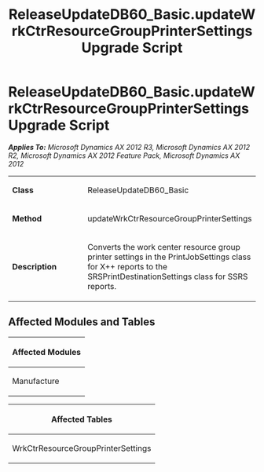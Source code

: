 ﻿---
title: ReleaseUpdateDB60_Basic.updateWrkCtrResourceGroupPrinterSettings Upgrade Script
TOCTitle: ReleaseUpdateDB60_Basic.updateWrkCtrResourceGroupPrinterSettings Upgrade Script
ms:assetid: 07d67bd6-d07f-aa6d-827e-3c77d11b51d9
ms:mtpsurl: https://msdn.microsoft.com/en-us/library/JJ684769(v=AX.60)
ms:contentKeyID: 49706465
ms.date: 05/18/2015
mtps_version: v=AX.60
---

# ReleaseUpdateDB60\_Basic.updateWrkCtrResourceGroupPrinterSettings Upgrade Script 


_**Applies To:** Microsoft Dynamics AX 2012 R3, Microsoft Dynamics AX 2012 R2, Microsoft Dynamics AX 2012 Feature Pack, Microsoft Dynamics AX 2012_

<table>
<colgroup>
<col style="width: 50%" />
<col style="width: 50%" />
</colgroup>
<tbody>
<tr class="odd">
<td><p><strong>Class</strong></p></td>
<td><p>ReleaseUpdateDB60_Basic</p></td>
</tr>
<tr class="even">
<td><p><strong>Method</strong></p></td>
<td><p>updateWrkCtrResourceGroupPrinterSettings</p></td>
</tr>
<tr class="odd">
<td><p><strong>Description</strong></p></td>
<td><p>Converts the work center resource group printer settings in the PrintJobSettings class for X++ reports to the SRSPrintDestinationSettings class for SSRS reports.</p></td>
</tr>
</tbody>
</table>


## Affected Modules and Tables

<table>
<colgroup>
<col style="width: 100%" />
</colgroup>
<thead>
<tr class="header">
<th><p>Affected Modules</p></th>
</tr>
</thead>
<tbody>
<tr class="odd">
<td><p>Manufacture</p></td>
</tr>
</tbody>
</table>


<table>
<colgroup>
<col style="width: 100%" />
</colgroup>
<thead>
<tr class="header">
<th><p>Affected Tables</p></th>
</tr>
</thead>
<tbody>
<tr class="odd">
<td><p>WrkCtrResourceGroupPrinterSettings</p></td>
</tr>
</tbody>
</table>

  


